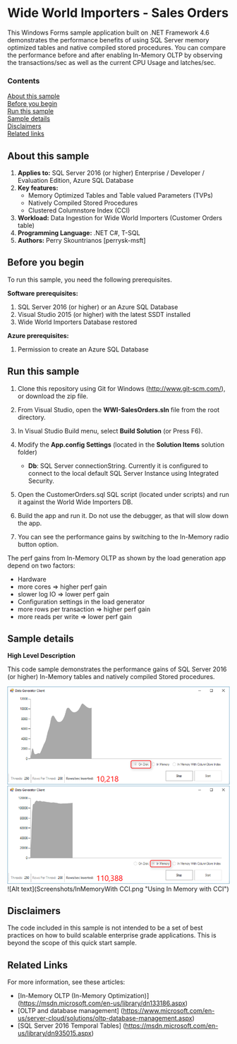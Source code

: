 # Wide World Importers - Sales Orders
This Windows Forms sample application built on .NET Framework 4.6  demonstrates the performance benefits of using SQL Server memory optimized tables and native compiled stored procedures. You can compare the performance before and after enabling In-Memory OLTP by observing the transactions/sec as well as the current CPU Usage and latches/sec.


### Contents

[About this sample](#about-this-sample)<br/>
[Before you begin](#before-you-begin)<br/>
[Run this sample](#run-this-sample)<br/>
[Sample details](#sample-details)<br/>
[Disclaimers](#disclaimers)<br/>
[Related links](#related-links)<br/>

<a name=about-this-sample></a>

## About this sample

1. **Applies to:** SQL Server 2016 (or higher) Enterprise / Developer / Evaluation Edition, Azure SQL Database
2. **Key features:**
	- Memory Optimized Tables and Table valued Parameters (TVPs)
	- Natively Compiled Stored Procedures
	- Clustered Columnstore Index (CCI)
3. **Workload:** Data Ingestion for Wide World Importers (Customer Orders table)
4. **Programming Language:** .NET C#, T-SQL
5. **Authors:** Perry Skountrianos [perrysk-msft]

<a name=before-you-begin></a>

## Before you begin

To run this sample, you need the following prerequisites.

**Software prerequisites:**

1. SQL Server 2016 (or higher) or an Azure SQL Database
2. Visual Studio 2015 (or higher) with the latest SSDT installed
3. Wide World Importers Database restored

**Azure prerequisites:**

1. Permission to create an Azure SQL Database

<a name=run-this-sample></a>

## Run this sample
1. Clone this repository using Git for Windows (http://www.git-scm.com/), or download the zip file.

2. From Visual Studio, open the **WWI-SalesOrders.sln** file from the root directory.

3. In Visual Studio Build menu, select **Build Solution** (or Press F6).

4. Modify the **App.config Settings** (located in the **Solution Items** solution folder)

	- **Db**:  SQL Server connectionString. Currently it is configured to connect to the local default SQL Server Instance using Integrated Security.

5. Open the CustomerOrders.sql SQL script (located under scripts) and run it against the World Wide Importers DB.

5. Build the app and run it. Do not use the debugger, as that will slow down the app.

6. You can see the performance gains by switching to the In-Memory radio button option.  

<a name=sample-details></a>

The perf gains from In-Memory OLTP as shown by the load generation app depend on two factors:
-	Hardware
  -	more cores => higher perf gain
  -	slower log IO => lower perf gain
-	Configuration settings in the load generator
  -	more rows per transaction => higher perf gain
  -	more reads per write => lower perf gain

## Sample details

**High Level Description**

This code sample demonstrates the performance gains of SQL Server 2016 (or higher) In-Memory tables and natively compiled Stored procedures.

![Alt text](Screenshots/OnDisk.png "Using On Disk Objects")
![Alt text](Screenshots/InMemory.png "Using In Memory Objects")
![Alt text](Screenshots/InMemoryWith CCI.png "Using In Memory with CCI")

<a name=disclaimers></a>

## Disclaimers
The code included in this sample is not intended to be a set of best practices on how to build scalable enterprise grade applications. This is beyond the scope of this quick start sample.

<a name=related-links></a>

## Related Links
<!-- Links to more articles. Remember to delete "en-us" from the link path. -->

For more information, see these articles:
- [In-Memory OLTP (In-Memory Optimization)] (https://msdn.microsoft.com/en-us/library/dn133186.aspx)
- [OLTP and database management] (https://www.microsoft.com/en-us/server-cloud/solutions/oltp-database-management.aspx)
- [SQL Server 2016 Temporal Tables] (https://msdn.microsoft.com/en-us/library/dn935015.aspx)
